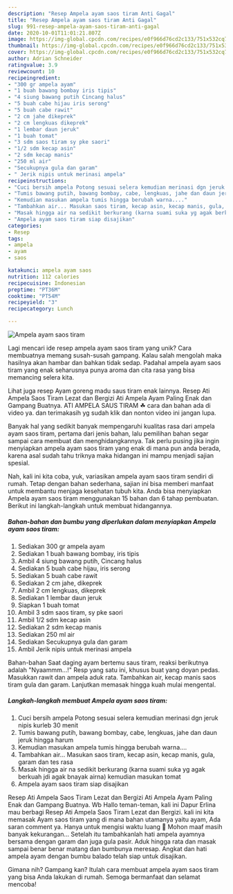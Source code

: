 ```yaml
---
description: "Resep Ampela ayam saos tiram Anti Gagal"
title: "Resep Ampela ayam saos tiram Anti Gagal"
slug: 991-resep-ampela-ayam-saos-tiram-anti-gagal
date: 2020-10-01T11:01:21.807Z
image: https://img-global.cpcdn.com/recipes/e0f966d76cd2c133/751x532cq70/ampela-ayam-saos-tiram-foto-resep-utama.jpg
thumbnail: https://img-global.cpcdn.com/recipes/e0f966d76cd2c133/751x532cq70/ampela-ayam-saos-tiram-foto-resep-utama.jpg
cover: https://img-global.cpcdn.com/recipes/e0f966d76cd2c133/751x532cq70/ampela-ayam-saos-tiram-foto-resep-utama.jpg
author: Adrian Schneider
ratingvalue: 3.9
reviewcount: 10
recipeingredient:
- "300 gr ampela ayam"
- "1 buah bawang bombay iris tipis"
- "4 siung bawang putih Cincang halus"
- "5 buah cabe hijau iris serong"
- "5 buah cabe rawit"
- "2 cm jahe dikeprek"
- "2 cm lengkuas dikeprek"
- "1 lembar daun jeruk"
- "1 buah tomat"
- "3 sdm saos tiram sy pke saori"
- "1/2 sdm kecap asin"
- "2 sdm kecap manis"
- "250 ml air"
- "Secukupnya gula dan garam"
- " Jerik nipis untuk merinasi ampela"
recipeinstructions:
- "Cuci bersih ampela Potong sesuai selera kemudian merinasi dgn jeruk nipis kurleb 30 menit"
- "Tumis bawang putih, bawang bombay, cabe, lengkuas, jahe dan daun jeruk hingga harum"
- "Kemudian masukan ampela tumis hingga berubah warna...."
- "Tambahkan air... Masukan saos tiram, kecap asin, kecap manis, gula, garam dan tes rasa"
- "Masak hingga air na sedikit berkurang (karna suami suka yg agak berkuah jdi agak bnayak airna) kemudian masukan tomat"
- "Ampela ayam saos tiram siap disajikan"
categories:
- Resep
tags:
- ampela
- ayam
- saos

katakunci: ampela ayam saos 
nutrition: 112 calories
recipecuisine: Indonesian
preptime: "PT36M"
cooktime: "PT54M"
recipeyield: "3"
recipecategory: Lunch

---
```



![Ampela ayam saos tiram](https://img-global.cpcdn.com/recipes/e0f966d76cd2c133/751x532cq70/ampela-ayam-saos-tiram-foto-resep-utama.jpg)

Lagi mencari ide resep ampela ayam saos tiram yang unik? Cara membuatnya memang susah-susah gampang. Kalau salah mengolah maka hasilnya akan hambar dan bahkan tidak sedap. Padahal ampela ayam saos tiram yang enak seharusnya punya aroma dan cita rasa yang bisa memancing selera kita.

Lihat juga resep Ayam goreng madu saus tiram enak lainnya. Resep Ati Ampela Saos Tiram Lezat dan Bergizi Ati Ampela Ayam Paling Enak dan Gampang Buatnya. ATI AMPELA SAUS TIRAM ☘ cara dan bahan ada di video ya. dan terimakasih yg sudah klik dan nonton video ini jangan lupa.

Banyak hal yang sedikit banyak mempengaruhi kualitas rasa dari ampela ayam saos tiram, pertama dari jenis bahan, lalu pemilihan bahan segar sampai cara membuat dan menghidangkannya. Tak perlu pusing jika ingin menyiapkan ampela ayam saos tiram yang enak di mana pun anda berada, karena asal sudah tahu triknya maka hidangan ini mampu menjadi sajian spesial.


Nah, kali ini kita coba, yuk, variasikan ampela ayam saos tiram sendiri di rumah. Tetap dengan bahan sederhana, sajian ini bisa memberi manfaat untuk membantu menjaga kesehatan tubuh kita. Anda bisa menyiapkan Ampela ayam saos tiram menggunakan 15 bahan dan 6 tahap pembuatan. Berikut ini langkah-langkah untuk membuat hidangannya.

<!--inarticleads1-->

##### Bahan-bahan dan bumbu yang diperlukan dalam menyiapkan Ampela ayam saos tiram:

1. Sediakan 300 gr ampela ayam
1. Sediakan 1 buah bawang bombay, iris tipis
1. Ambil 4 siung bawang putih, Cincang halus
1. Sediakan 5 buah cabe hijau, iris serong
1. Sediakan 5 buah cabe rawit
1. Sediakan 2 cm jahe, dikeprek
1. Ambil 2 cm lengkuas, dikeprek
1. Sediakan 1 lembar daun jeruk
1. Siapkan 1 buah tomat
1. Ambil 3 sdm saos tiram, sy pke saori
1. Ambil 1/2 sdm kecap asin
1. Sediakan 2 sdm kecap manis
1. Sediakan 250 ml air
1. Sediakan Secukupnya gula dan garam
1. Ambil  Jerik nipis untuk merinasi ampela


Bahan-bahan Saat daging ayam bertemu saus tiram, reaksi berikutnya adalah &#34;Nyaammm…!&#34; Resp yang satu ini, khusus buat yang doyan pedas. Masukkan rawit dan ampela aduk rata. Tambahkan air, kecap manis saos tiram gula dan garam. Lanjutkan memasak hingga kuah mulai mengental. 

<!--inarticleads2-->

##### Langkah-langkah membuat Ampela ayam saos tiram:

1. Cuci bersih ampela Potong sesuai selera kemudian merinasi dgn jeruk nipis kurleb 30 menit
1. Tumis bawang putih, bawang bombay, cabe, lengkuas, jahe dan daun jeruk hingga harum
1. Kemudian masukan ampela tumis hingga berubah warna....
1. Tambahkan air... Masukan saos tiram, kecap asin, kecap manis, gula, garam dan tes rasa
1. Masak hingga air na sedikit berkurang (karna suami suka yg agak berkuah jdi agak bnayak airna) kemudian masukan tomat
1. Ampela ayam saos tiram siap disajikan


Resep Ati Ampela Saos Tiram Lezat dan Bergizi Ati Ampela Ayam Paling Enak dan Gampang Buatnya. Wb Hallo teman-teman, kali ini Dapur Erlina mau berbagi Resep Ati Ampela Saos Tiram Lezat dan Bergizi. kali ini kita memasak Ayam saos tiram yang di mana bahan utamanya yaitu ayam, Ada saran comment ya. Hanya untuk mengisi waktu luang 🙂 Mohon maaf masih banyak kekurangan… Setelah itu tambahkanlah hati ampela ayamnya bersama dengan garam dan juga gula pasir. Aduk hingga rata dan masak sampai benar benar matang dan bumbunya meresap. Angkat dan hati ampela ayam dengan bumbu balado telah siap untuk disajikan. 

Gimana nih? Gampang kan? Itulah cara membuat ampela ayam saos tiram yang bisa Anda lakukan di rumah. Semoga bermanfaat dan selamat mencoba!
